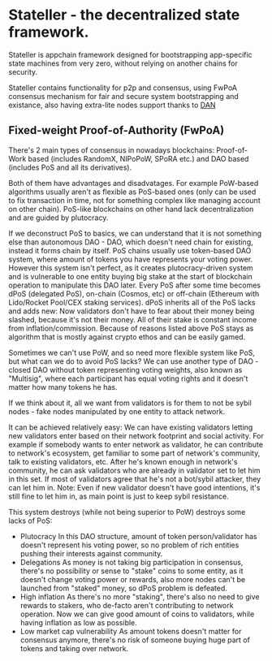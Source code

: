 # Stateller - the decentralized state framework.

Stateller is appchain framework designed for bootstrapping app-specific state machines from very zero, without relying on another chains for security.

Stateller contains functionality for p2p and consensus, using FwPoA consensus mechanism for fair and secure system bootstrapping and existance, also having extra-lite nodes support thanks to [DAN](https://github.com/angrymouse/papers/blob/main/data-access-networks.md)

## Fixed-weight Proof-of-Authority (FwPoA)

There's 2 main types of consensus in nowadays blockchains: Proof-of-Work based (includes RandomX, NIPoPoW, SPoRA etc.) and DAO based (includes PoS and all its derivatives).

Both of them have advantages and disadvatages. For example PoW-based algorithms usually aren't as flexible as PoS-based ones (only can be used to fix transaction in time, not for something complex like managing account on other chain). 
PoS-like blockchains on other hand lack decentralization and are guided by plutocracy.

If we deconstruct PoS to basics, we can understand that it is not something else than autonomous DAO - DAO, which doesn't need chain for existing, instead it forms chain by itself.
PoS chains usually use token-based DAO system, where amount of tokens you have represents your voting power. 
However this system isn't perfect, as it creates plutocracy-driven system and is vulnerable to one entity buying big stake at the start of blockchain operation to manipulate this DAO later.
Every PoS after some time becomes dPoS (delegated PoS), on-chain (Cosmos, etc) or off-chain (Ethereum with Lido/Rocket Pool/CEX staking services).
dPoS inherits all of the PoS lacks and adds new: Now validators don't have to fear about their money being slashed, because it's not their money. All of their stake is constant income from inflation/commission. 
Because of reasons listed above PoS stays as algorithm that is mostly against crypto ethos and can be easily gamed.

Sometimes we can't use PoW, and so need more flexible system like PoS, but what can we do to avoid PoS lacks?
We can use another type of DAO - closed DAO without token representing voting weights, also known as "Multisig", where each participant has equal voting rights and it doesn't matter how many tokens he has.

If we think about it, all we want from validators is for them to not be sybil nodes - fake nodes manipulated by one entity to attack network.

It can be achieved relatively easy: We can have existing validators letting new validators enter based on their network footprint and social activity.
For example if somebody wants to enter network as validator, he can contribute to network's ecosystem, get familiar to some part of network's community, talk to existing validators, etc.
After he's known enough in network's community, he can ask validators who are already in validator set to let him in this set. If most of validators agree that he's not a bot/sybil attacker, they can let him in.
Note: Even if new validator doesn't have good intentions, it's still fine to let him in, as main point is just to keep sybil resistance.

This system destroys (while not being superior to PoW) destroys some lacks of PoS:
- Plutocracy 
In this DAO structure, amount of token person/validator has doesn't represent his voting power, so no problem of rich entities pushing their interests against community.
- Delegations
As money is not taking big participation in consensus, there's no possibility or sense to "stake" coins to some entity, as it doesn't change voting power or rewards, also more nodes can't be launched from "staked" money, so dPoS problem is defeated.
- High inflation
As there's no more "staking", there's also no need to give rewards to stakers, who de-facto aren't contributing to network operation. 
Now we can give good amount of coins to validators, while having inflation as low as possible.
- Low market cap vulnerability
As amount tokens doesn't matter for consensus anymore, there's no risk of someone buying huge part of tokens and taking over network.

